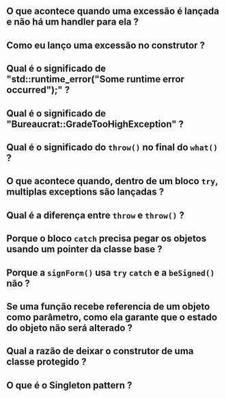 ## O que acontece quando uma excessão é lançada e não há um handler para ela ?

## Como eu lanço uma excessão no construtor ?

## Qual é o significado de "std::runtime_error("Some runtime error occurred");" ?

## Qual é o significado de "Bureaucrat::GradeTooHighException" ?

## Qual é o significado do `throw()` no final do `what()` ?

## O que acontece quando, dentro de um bloco `try`, multiplas exceptions são lançadas ?

## Qual é a diferença entre `throw` e `throw()` ?

## Porque o bloco `catch` precisa pegar os objetos usando um pointer da classe base ?

## Porque a `signForm()` usa `try` `catch` e a `beSigned()` não ?

## Se uma função recebe referencia de um objeto como parâmetro, como ela garante que o estado do objeto não será alterado ?

## Qual a razão de deixar o construtor de uma classe protegido ?

## O que é o Singleton pattern ?
